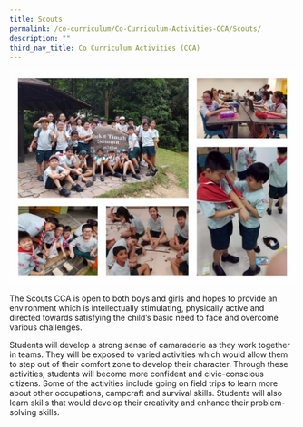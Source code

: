 ```yaml
---
title: Scouts
permalink: /co-curriculum/Co-Curriculum-Activities-CCA/Scouts/
description: ""
third_nav_title: Co Curriculum Activities (CCA)
---
```

![](/images/Scouts%20CCA.jpeg)

The Scouts CCA is open to both boys and girls and hopes to provide an environment which is intellectually stimulating, physically active and directed towards satisfying the child’s basic need to face and overcome various challenges.

  

Students will develop a strong sense of camaraderie as they work together in teams. They will be exposed to varied activities which would allow them to step out of their comfort zone to develop their character. Through these activities, students will become more confident and civic-conscious citizens. Some of the activities include going on field trips to learn more about other occupations, campcraft and survival skills. Students will also learn skills that would develop their creativity and enhance their problem-solving skills.
